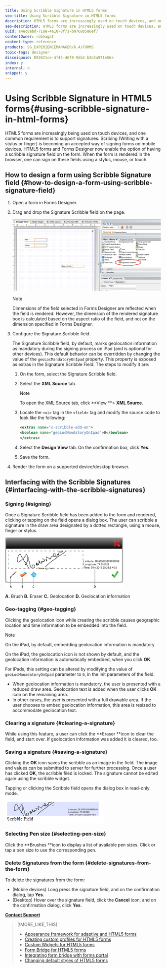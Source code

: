 ```yaml
---
title: Using Scribble Signature in HTML5 forms
seo-title: Using Scribble Signature in HTML5 forms
description: HTML5 forms are increasingly used on touch devices, and one common requirement is to support signatures. Signing documents on mobile devices is becoming an accepted way of signing forms on mobile devices. 
seo-description: HTML5 forms are increasingly used on touch devices, and one common requirement is to support signatures. Signing documents on mobile devices is becoming an accepted way of signing forms on mobile devices. 
uuid: a4ec8abd-718e-4a10-8f71-b07688586ef7
contentOwner: robhagat
content-type: reference
products: SG_EXPERIENCEMANAGER/6.4/FORMS
topic-tags: designer
discoiquuid: 892621ce-4f44-46f8-9db2-b2d3a971e56a
index: y
internal: n
snippet: y
---
```


# Using Scribble Signature in HTML5 forms{#using-scribble-signature-in-html-forms}

HTML5 forms are increasingly being used on touch devices, and one common requirement is to support signatures. Scribing (Writing with a stylus or finger) is becoming an accepted way of signing forms on mobile devices. HTML5 forms and Forms Designer now enable the option of having a scribble signature field on the form. When the form is rendered in the browser, one can sign on these fields using a stylus, mouse, or touch.

## How to design a form using Scribble Signature field {#how-to-design-a-form-using-scribble-signature-field}

1. Open a form in Forms Designer. 
1. Drag and drop the Signature Scribble field on the page.

   ![](assets/designer_scribble.png)

   >[!NOTE]
   >
   >Dimensions of the field selected in Forms Designer are reflected when the field is rendered. However, the dimension of the rendered signature box is calculated based on the aspect ratio of the field, and not on the dimension specified in Forms Designer.

1. Configure the Signature Scribble field.

   The Signature Scribble field, by default, marks geolocation information as mandatory during the signing process on iPad (and is optional for other devices). This default behavior can be overridden by changing the value of the `geoLocMandatoryOnIpad` property. This property is exposed as extras in the Signature Scribble Field. The steps to modify it are:

    1. On the form, select the Signature Scribble field. 
    1. Select the **XML Source** tab.

       >[!NOTE]
       >
       >To open the XML Source tab, click **View **&gt; **XML Source**.

    1. Locate the `<ui>` tag in the `<field>` tag and modify the source code to look like the following:

       ```xml    
       <extras name="x-scribble-add-on">
       <boolean name="geoLocMandatoryOnIpad">0</boolean>
       </extras>
       ```

    1. Select the **Design View** tab. On the confirmation box, click **Yes**.
    1. Save the form.

1. Render the form on a supported device/desktop browser.

## Interfacing with the Scribble Signatures {#interfacing-with-the-scribble-signatures}

### Signing {#signing}

Once a Signature Scribble field has been added to the form and rendered, clicking or tapping on the field opens a dialog box. The user can scribble a signature in the draw area designated by a dotted rectangle, using a mouse, finger or stylus.

![](assets/geolocation.png)

**A.** Brush **B.** Eraser **C.** Geolocation **D.** Geolocation information

### Geo-tagging {#geo-tagging}

Clicking the geolocation icon while creating the scribble causes geographic location and time information to be embedded into the field.

>[!NOTE]
>
>On the iPad, by default, embedding geolocation information is mandatory.

On the iPad, the geolocation icon is not shown by default, and the geolocation information is automatically embedded, when you click **OK**.

For iPads, this setting can be altered by modifying the value of `geoLocManadatoryOnIpad` parameter to `0`, in the init parameters of the field.

* When geolocation information is mandatory, the user is presented with a reduced draw area. Geolocation text is added when the user clicks **OK** icon on the remaining area.
* In other cases, the user is presented with a full drawable area. If the user chooses to embed geolocation information, this area is resized to accommodate geolocation text.

### Clearing a signature {#clearing-a-signature}

While using this feature, a user can click the **Eraser **icon to clear the field, and start over. If geolocation information was added it is cleared, too.

### Saving a signature {#saving-a-signature}

Clicking the **OK** icon saves the scribble as an image in the field. The image and values can be submitted to server for further processing. Once a user has clicked **OK**, the scribble filed is locked. The signature cannot be edited again using the scribble widget.

Tapping or clicking the Scribble field opens the dialog box in read-only mode.

![](assets/3.png) 

### Selecting Pen size {#selecting-pen-size}

Click the **Brushes **icon to display a list of available pen sizes. Click or tap a pen size to use the corresponding pen.

### Delete Signatures from the form {#delete-signatures-from-the-form}

To delete the signatures from the form:

* (Mobile devices) Long press the signature field, and on the confirmation dialog, tap **Yes**.
* (Desktop) Hover over the signature field, click the **Cancel** icon, and on the confirmation dialog, click **Yes**.

[**Contact Support**](https://www.adobe.com/account/sign-in.supportportal.html)

>[!MORE_LIKE_THIS]
>
>* [Appearance framework for adaptive and HTML5 forms](../../forms/using/introduction-widgets.md)
>* [Creating custom profiles for HTML5 forms](../../forms/using/custom-profile.md)
>* [Custom Widgets for HTML5 forms](../../forms/using/custom-widgets.md)
>* [Form Bridge for HTML5 forms](../../forms/using/form-bridge-apis.md)
>* [Integrating form bridge with forms portal](../../forms/using/integrate-form-bridge-forms-portal.md)
>* [Changing default styles of HTML5 forms](../../forms/using/css-styles.md)
